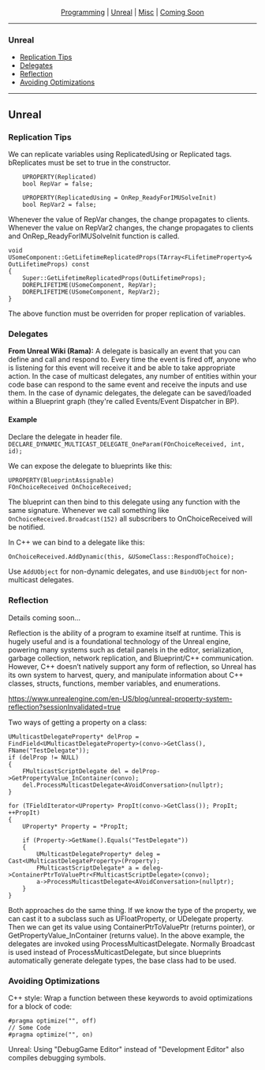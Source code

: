 
<p align="center">
  <a href="index.html">Programming</a> |
  <a href="unreal.html">Unreal</a> |
  <a href="misc.html">Misc</a> |
  <a href="soon.html">Coming Soon</a>
</p>

* * *
### Unreal
* [Replication Tips](#replication-tips)
* [Delegates](#delegates)
* [Reflection](#reflection)
* [Avoiding Optimizations](#avoiding-optimizations)

* * *

## Unreal
### Replication Tips
We can replicate variables using ReplicatedUsing or Replicated tags. bReplicates must be set to true in the constructor.
```
	UPROPERTY(Replicated)
	bool RepVar = false;
 
	UPROPERTY(ReplicatedUsing = OnRep_ReadyForIMUSolveInit)
	bool RepVar2 = false;
```
Whenever the value of RepVar changes, the change propagates to clients. Whenever the value on RepVar2 changes, the change propagates to clients and OnRep_ReadyForIMUSolveInit function is called. 

```
void USomeComponent::GetLifetimeReplicatedProps(TArray<FLifetimeProperty>& OutLifetimeProps) const
{
	Super::GetLifetimeReplicatedProps(OutLifetimeProps);
	DOREPLIFETIME(USomeComponent, RepVar);
	DOREPLIFETIME(USomeComponent, RepVar2);
}
```
The above function must be overriden for proper replication of variables.

### Delegates
**From Unreal Wiki (Rama):** A delegate is basically an event that you can define and call and respond to. Every time the event is fired off, anyone who is listening for this event will receive it and be able to take appropriate action. In the case of multicast delegates, any number of entities within your code base can respond to the same event and receive the inputs and use them. In the case of dynamic delegates, the delegate can be saved/loaded within a Blueprint graph (they're called Events/Event Dispatcher in BP).

#### Example
Declare the delegate in header file.
``` DECLARE_DYNAMIC_MULTICAST_DELEGATE_OneParam(FOnChoiceReceived, int, id); ```

We can expose the delegate to blueprints like this:
``` 
UPROPERTY(BlueprintAssignable)
FOnChoiceReceived OnChoiceReceived;
```
The blueprint can then bind to this delegate using any function with the same signature.
Whenever we call something like ``` OnChoiceReceived.Broadcast(152) ``` all subscribers to OnChoiceReceived will be notified.

In C++ we can bind to a delegate like this:
```
OnChoiceReceived.AddDynamic(this, &USomeClass::RespondToChoice);
```
Use ``` AddUObject ``` for non-dynamic delegates, and use ``` BindUObject ``` for non-multicast delegates.

### Reflection
Details coming soon...

Reflection is the ability of a program to examine itself at runtime. This is hugely useful and is a foundational technology of the Unreal engine, powering many systems such as detail panels in the editor, serialization, garbage collection, network replication, and Blueprint/C++ communication. However, C++ doesn’t natively support any form of reflection, so Unreal has its own system to harvest, query, and manipulate information about C++ classes, structs, functions, member variables, and enumerations.

https://www.unrealengine.com/en-US/blog/unreal-property-system-reflection?sessionInvalidated=true

Two ways of getting a property on a class:
```
UMulticastDelegateProperty* delProp = FindField<UMulticastDelegateProperty>(convo->GetClass(), FName("TestDelegate"));
if (delProp != NULL)
{
	FMulticastScriptDelegate del = delProp->GetPropertyValue_InContainer(convo);
	del.ProcessMulticastDelegate<AVoidConversation>(nullptr);
}
```
```
for (TFieldIterator<UProperty> PropIt(convo->GetClass()); PropIt; ++PropIt)
{
	UProperty* Property = *PropIt;

	if (Property->GetName().Equals("TestDelegate"))
	{
		UMulticastDelegateProperty* deleg = Cast<UMulticastDelegateProperty>(Property);
		FMulticastScriptDelegate* a = deleg->ContainerPtrToValuePtr<FMulticastScriptDelegate>(convo);
		a->ProcessMulticastDelegate<AVoidConversation>(nullptr);
	}
}
```
Both approaches do the same thing. If we know the type of the property, we can cast it to a subclass such as UFloatProperty, or UDelegate property. Then we can get its value using ContainerPtrToValuePtr (returns pointer), or GetPropertyValue_InContainer (returns value). In the above example, the delegates are invoked using ProcessMulticastDelegate. Normally Broadcast is used instead of ProcessMulticastDelegate, but since blueprints automatically generate delegate types, the base class had to be used. 

### Avoiding Optimizations
C++ style: Wrap a function between these keywords to avoid optimizations for a block of code:

```
#pragma optimize("", off)
// Some Code
#pragma optimize("", on)
```

Unreal: Using "DebugGame Editor" instead of "Development Editor" also compiles debugging symbols.
